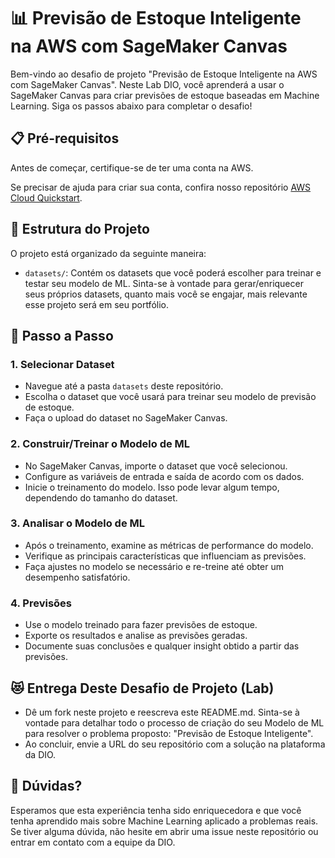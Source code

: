 # 📊 Previsão de Estoque Inteligente na AWS com SageMaker Canvas

Bem-vindo ao desafio de projeto "Previsão de Estoque Inteligente na AWS com SageMaker Canvas". Neste Lab DIO, você aprenderá a usar o SageMaker Canvas para criar previsões de estoque baseadas em Machine Learning. Siga os passos abaixo para completar o desafio!

## 📋 Pré-requisitos

Antes de começar, certifique-se de ter uma conta na AWS. 

Se precisar de ajuda para criar sua conta, confira nosso repositório [AWS Cloud Quickstart](https://github.com/digitalinnovationone/aws-cloud-quickstart).

## 📁 Estrutura do Projeto

O projeto está organizado da seguinte maneira:

-   `datasets/`: Contém os datasets que você poderá escolher para treinar e testar seu modelo de ML. Sinta-se à vontade para gerar/enriquecer seus próprios datasets, quanto mais você se engajar, mais relevante esse projeto será em seu portfólio.

## 🚀 Passo a Passo

### 1. Selecionar Dataset

-   Navegue até a pasta `datasets` deste repositório.
-   Escolha o dataset que você usará para treinar seu modelo de previsão de estoque.
-   Faça o upload do dataset no SageMaker Canvas.

### 2. Construir/Treinar o Modelo de ML

-   No SageMaker Canvas, importe o dataset que você selecionou.
-   Configure as variáveis de entrada e saída de acordo com os dados.
-   Inicie o treinamento do modelo. Isso pode levar algum tempo, dependendo do tamanho do dataset.

### 3. Analisar o Modelo de ML

-   Após o treinamento, examine as métricas de performance do modelo.
-   Verifique as principais características que influenciam as previsões.
-   Faça ajustes no modelo se necessário e re-treine até obter um desempenho satisfatório.

### 4. Previsões

-   Use o modelo treinado para fazer previsões de estoque.
-   Exporte os resultados e analise as previsões geradas.
-   Documente suas conclusões e qualquer insight obtido a partir das previsões.

## 😻 Entrega Deste Desafio de Projeto (Lab)

-   Dê um fork neste projeto e reescreva este README.md. Sinta-se à vontade para detalhar todo o processo de criação do seu Modelo de ML para resolver o problema proposto: "Previsão de Estoque Inteligente".
-   Ao concluir, envie a URL do seu repositório com a solução na plataforma da DIO.

## 🤔 Dúvidas?

Esperamos que esta experiência tenha sido enriquecedora e que você tenha aprendido mais sobre Machine Learning aplicado a problemas reais. Se tiver alguma dúvida, não hesite em abrir uma issue neste repositório ou entrar em contato com a equipe da DIO.
